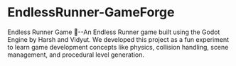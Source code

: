 # EndlessRunner-GameForge
Endless Runner Game 🦖--An Endless Runner game built using the Godot Engine by Harsh and Vidyut. We developed this project as a fun experiment to learn game development concepts like physics, collision handling, scene management, and procedural level generation.
